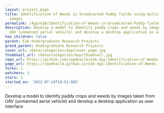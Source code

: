 ```yaml
---
layout: project_page
title: Identification of Weeds in broadcasted Paddy fields using multispectral UAV
  images
permalink: /4yp/e16/Identification-of-Weeds-in-broadcasted-Paddy-fields-using-multispectral-UAV-images/
description: Develop a model to Identify paddy crops and weeds by images taken from
  UAV (unmanned aerial vehicle) and develop a desktop application as user interface
has_children: false
parent: E16 Undergraduate Research Projects
grand_parent: Undergraduate Research Projects
cover_url: /data/categories/4yp/cover_page.jpg
thumbnail_url: /data/categories/4yp/thumbnail.jpg
repo_url: https://github.com/cepdnaclk/e16-4yp-Identification-of-Weeds-in-broadcasted-Paddy-fields-using-multispectral-UAV-images
page_url: https://cepdnaclk.github.io/e16-4yp-Identification-of-Weeds-in-broadcasted-Paddy-fields-using-multispectral-UAV-images
forks: 1
watchers: 3
stars: 3
started_on: '2022-07-24T18:51:00Z'
---
```


Develop a model to Identify paddy crops and weeds by images taken from UAV (unmanned aerial vehicle) and develop a desktop application as user interface